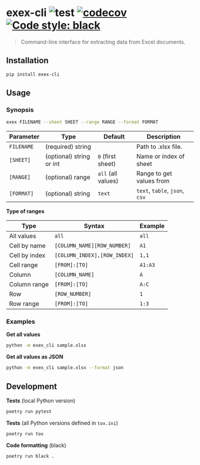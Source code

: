 # exex-cli ![test](https://github.com/vikpe/exex-cli/workflows/test/badge.svg?branch=master) [![codecov](https://codecov.io/gh/vikpe/exex-cli/branch/master/graph/badge.svg)](https://codecov.io/gh/vikpe/exex-cli) [![Code style: black](https://img.shields.io/badge/code%20style-black-000000.svg)](https://github.com/psf/black)
> Command-line interface for extracting data from Excel documents.

## Installation
```sh
pip install exex-cli
```

## Usage
### Synopsis
```bash
exex FILENAME --sheet SHEET --range RANGE --format FORMAT 
```

Parameter | Type | Default | Description
--- | --- | --- | ---
`FILENAME` | (required) string | | Path to .xlsx file. 
`[SHEET]` | (optional) string or int | `0` (first sheet) | Name or index of sheet
`[RANGE]` | (optional) range | `all` (all values) | Range to get values from
`[FORMAT]` | (optional) string | `text` | `text`, `table`, `json`, `csv`

**Type of ranges**

Type | Syntax | Example
--- | --- | ---
All values | `all` | `all`
Cell by name | `[COLUMN_NAME][ROW_NUMBER]` | `A1`
Cell by index | `[COLUMN_INDEX],[ROW_INDEX]` | `1,1`
Cell range | `[FROM]:[TO]` |  `A1:A3`
Column | `[COLUMN_NAME]` | `A`
Column range | `[FROM]:[TO]` | `A:C`
Row | `[ROW_NUMBER]` | `1`
Row range | `[FROM]:[TO]` | `1:3`

### Examples

**Get all values**
```bash
python -m exex_cli sample.xlsx 
```

**Get all values as JSON**
```bash
python -m exex_cli sample.xlsx --format json 
```

## Development

**Tests** (local Python version)
```sh
poetry run pytest
```

**Tests** (all Python versions defined in `tox.ini`)
```sh
poetry run tox
```

**Code formatting** (black)
```sh
poetry run black .
```
